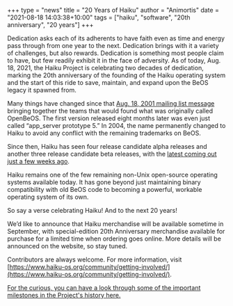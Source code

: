 +++
type = "news"
title = "20 Years of Haiku"
author = "Animortis"
date = "2021-08-18 14:03:38+10:00"
tags = ["haiku", "software", "20th anniversary", "20 years"]
+++

Dedication asks each of its adherents to have faith even as time and energy pass through from one year to the next. Dedication brings with it a variety of challenges, but also rewards. Dedication is something most people claim to have, but few readily exhibit it in the face of adversity.  As of today, Aug. 18, 2021, the Haiku Project is celebrating two decades of dedication, marking the 20th anniversary of the founding of the Haiku operating system and the start of this ride to save, maintain, and expand upon the BeOS legacy it spawned from.  

Many things have changed since that [Aug. 18, 2001 mailing list message](https://www.freelists.org/post/haiku/Ok-lets-start) bringing together the teams that would found what was originally called OpenBeOS. The first version released eight months later was even just called “app_server prototype 5.” In 2004, the name permanently changed to Haiku to avoid any conflict with the remaining trademarks on BeOS.  

Since then, Haiku has seen four release candidate alpha releases and another three release candidate beta releases, with the [latest coming out just a few weeks ago](https://www.haiku-os.org/news/2021-07-26_media_release_the_haiku_project_celebrates_the_release_of_beta_3/).  

Haiku remains one of the few remaining non-Unix open-source operating systems available today. It has gone beyond just maintaining binary compatibility with old BeOS code to becoming a powerful, workable operating system of its own.  

So say a verse celebrating Haiku! And to the next 20 years!  

We’d like to announce that Haiku merchandise will be available sometime in September, with special-edition 20th Anniversary merchandise available for purchase for a limited time when ordering goes online. More details will be announced on the website, so stay tuned.  

Contributors are always welcome. For more information, visit [https://www.haiku-os.org/community/getting-involved/](https://www.haiku-os.org/community/getting-involved/).

[For the curious, you can have a look through some of the important milestones in the Project's history here.](https://www.haiku-os.org/about/history)